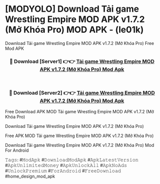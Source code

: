 # [MODYOLO] Download Tải game Wrestling Empire MOD APK v1.7.2 (Mở Khóa Pro) MOD APK - (le01k)
Download Tải game Wrestling Empire MOD APK v1.7.2 (Mở Khóa Pro) Free Mod APK

<div align="center">
<h3>🔴 Download [Server1] 👉👉 <a href="https://apk-comot.site?title=Tải_game_Wrestling_Empire_MOD_APK_v1.7.2_(Mở_Khóa_Pro)">Tải game Wrestling Empire MOD APK v1.7.2 (Mở Khóa Pro) Mod Apk</a></h3><br>

<h3>🔴 Download [Server2] 👉👉 <a href="https://apk-comot.site?title=Tải_game_Wrestling_Empire_MOD_APK_v1.7.2_(Mở_Khóa_Pro)">Tải game Wrestling Empire MOD APK v1.7.2 (Mở Khóa Pro) Mod Apk</a></h3>
</div>


Free Download APK MOD Tải game Wrestling Empire MOD APK v1.7.2 (Mở Khóa Pro)

Download Tải game Wrestling Empire MOD APK v1.7.2 (Mở Khóa Pro) 

Free APK MOD Tải game Wrestling Empire MOD APK v1.7.2 (Mở Khóa Pro) 

Download Tải game Wrestling Empire MOD APK v1.7.2 (Mở Khóa Pro) Mod For Android

𝚃𝚊𝚐𝚜: #𝙼𝚘𝚍𝙰𝚙𝚔 #𝙳𝚘𝚠𝚗𝚕𝚘𝚊𝚍𝙼𝚘𝚍𝙰𝚙𝚔 #𝙰𝚙𝚔𝙻𝚊𝚝𝚎𝚜𝚝𝚅𝚎𝚛𝚜𝚒𝚘𝚗 #𝙰𝚙𝚔𝚄𝚗𝚕𝚒𝚖𝚒𝚝𝚎𝚍𝙼𝚘𝚗𝚎𝚢 #𝙰𝚙𝚔𝚄𝚗𝚕𝚘𝚌𝚔𝙰𝚕𝚕 #𝙰𝚙𝚔𝙽𝚘𝙰𝚍𝚜 #𝚄𝚗𝚕𝚘𝚌𝚔𝙿𝚛𝚎𝚖𝚒𝚞𝚖 #𝙵𝚘𝚛𝙰𝚗𝚍𝚛𝚘𝚒𝚍 #𝙵𝚛𝚎𝚎𝙳𝚘𝚠𝚗𝚕𝚘𝚊𝚍 #home_design_mod_apk